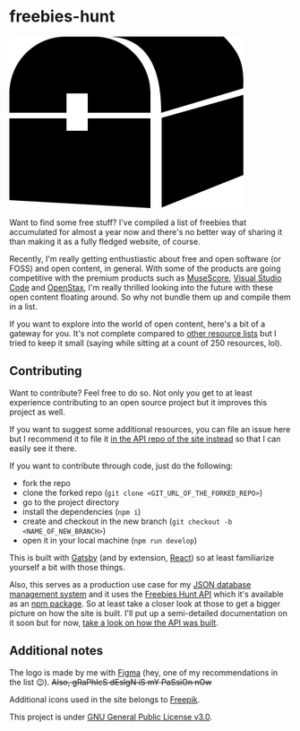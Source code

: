 # freebies-hunt

![Freebies Hunt logo](./docs/assets/freebies-hunt-logo.svg)

Want to find some free stuff? I've compiled a list of freebies that accumulated for almost a year now and there's no better way of sharing it than making it as a fully fledged website, of course.

Recently, I'm really getting enthustiastic about free and open software (or FOSS) and open content, in general. With some of the products are going competitive with the premium products such as [MuseScore](https://musescore.org/), [Visual Studio Code](https://code.visualstudio.com/) and [OpenStax](https://openstax.org/), I'm really thrilled looking into the future with these open content floating around. So why not bundle them up and compile them in a list. 

If you want to explore into the world of open content, here's a bit of a gateway for you. It's not complete compared to [other resource lists](https://github.com/sindresorhus/awesome) but I tried to keep it small (saying while sitting at a count of 250 resources, lol).

## Contributing
Want to contribute? Feel free to do so. Not only you get to at least experience contributing to an open source project but it improves this project as well.

If you want to suggest some additional resources, you can file an issue here but I recommend it to file it [in the API repo of the site instead](https://github.com/foo-dogsquared/freebies-hunt-api) so that I can easily see it there.

If you want to contribute through code, just do the following:

- fork the repo
- clone the forked repo (`git clone <GIT_URL_OF_THE_FORKED_REPO>`)
- go to the project directory
- install the dependencies (`npm i`)
- create and checkout in the new branch (`git checkout -b <NAME_OF_NEW_BRANCH>`)
- open it in your local machine (`npm run develop`)

This is built with [Gatsby](http://gatsbyjs.org/) (and by extension, [React](http://reactjs.org/)) so at least familiarize yourself a bit with those things.

Also, this serves as a production use case for my [JSON database management system](https://github.com/foo-dogsquared/jayson-db) and it uses the [Freebies Hunt API](https://github.com/foo-dogsquared/freebies-hunt-api) which it's available as an [npm package](https://www.npmjs.com/package/freebies-hunt-api). So at least take a closer look at those to get a bigger picture on how the site is built. I'll put up a semi-detailed documentation on it soon but for now, [take a look on how the API was built](https://github.com/foo-dogsquared/freebies-hunt-api/blob/master/docs/getting-started.md).

## Additional notes 
The logo is made by me with [Figma](http://figma.com/) (hey, one of my recommendations in the list 😉). ~~Also, gRaPhIcS dEsIgN iS mY PaSsiOn nOw~~

Additional icons used in the site belongs to [Freepik](https://www.freepik.com/).

This project is under [GNU General Public License v3.0](https://choosealicense.com/licenses/gpl-3.0/).
